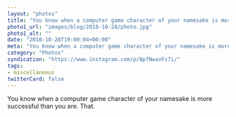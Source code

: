 ```yaml
---
layout: "photos"
title: "You know when a computer game character of your namesake is more successful than you are. That."
photo1_url: "images/blog/2018-10-28/photo.jpg"
photo1_alt: ""
date: "2018-10-28T19:00:04+00:00"
meta: "You know when a computer game character of your namesake is more successful than you are. That."
category: "Photos"
syndication: "https://www.instagram.com/p/BpfNwavFs7i/"
tags:
- miscellaneous
twitterCard: false
---
```

You know when a computer game character of your namesake is more successful than you are. That.
